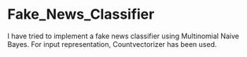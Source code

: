 # Fake_News_Classifier
I have tried to implement a fake news classifier using Multinomial Naive Bayes.  For input representation, Countvectorizer has been used.
